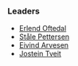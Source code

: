 ### Leaders

* [Erlend Oftedal](mailto:erlend.oftedal@owasp.org)
* [Ståle Pettersen](mailto:stale.pettersen@owasp.org)
* [Eivind Arvesen](mailto:eivind.arvesen@owasp.org)
* [Jostein Tveit](mailto:jostein.tveit@owasp.org)
